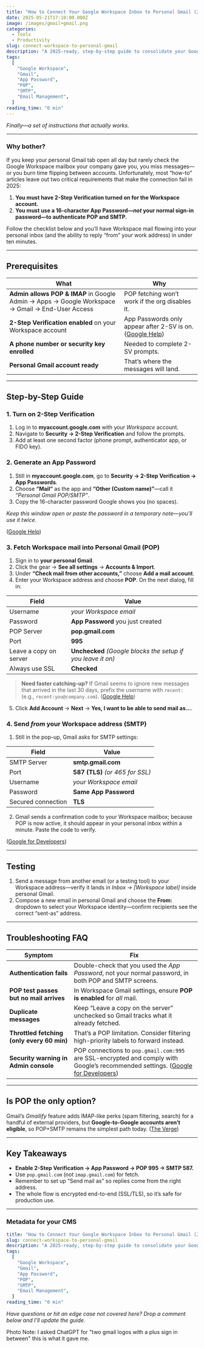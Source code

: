 ```yaml
---
title: "How to Connect Your Google Workspace Inbox to Personal Gmail (2025)"
date: 2025-05-21T17:10:00.000Z
image: /images/gmail+gmail.png
categories:
  - Tools
  - Productivity
slug: connect-workspace-to-personal-gmail
description: "A 2025-ready, step-by-step guide to consolidate your Google Workspace email into your personal Gmail—covering 2-Step Verification, App Passwords, POP, and SMTP."
tags:
  [
    "Google Workspace",
    "Gmail",
    "App Password",
    "POP",
    "SMTP",
    "Email Management",
  ]
reading_time: "6 min"
---
```


_Finally—a set of instructions that actually works._

---

### Why bother?

If you keep your personal Gmail tab open all day but rarely check the Google Workspace mailbox your company gave you, you miss messages—or you burn time flipping between accounts. Unfortunately, most “how-to” articles leave out two critical requirements that make the connection fail in 2025:

1. **You must have 2-Step Verification turned on for the Workspace account.**
2. **You must use a 16-character App Password—_not_ your normal sign-in password—to authenticate POP and SMTP.**

Follow the checklist below and you’ll have Workspace mail flowing into your personal inbox (and the ability to reply “from” your work address) in under ten minutes.

---

## Prerequisites

| What                                                                                            | Why                                                            |
| ----------------------------------------------------------------------------------------------- | -------------------------------------------------------------- |
| **Admin allows POP & IMAP** in Google Admin → Apps → Google Workspace → Gmail → End-User Access | POP fetching won’t work if the org disables it.                |
| **2-Step Verification enabled** on your Workspace account                                       | App Passwords only appear after 2-SV is on. ([Google Help][1]) |
| **A phone number or security key enrolled**                                                     | Needed to complete 2-SV prompts.                               |
| **Personal Gmail account ready**                                                                | That’s where the messages will land.                           |

---

## Step-by-Step Guide

### 1. Turn on 2-Step Verification

1. Log in to **myaccount.google.com** with your _Workspace_ account.
2. Navigate to **Security → 2-Step Verification** and follow the prompts.
3. Add at least one second factor (phone prompt, authenticator app, or FIDO key).

### 2. Generate an App Password

1. Still in **myaccount.google.com**, go to **Security → 2-Step Verification → App Passwords**.
2. Choose **“Mail”** as the app and **“Other (Custom name)”**—call it _“Personal Gmail POP/SMTP”_.
3. Copy the 16-character password Google shows you (no spaces).

_Keep this window open or paste the password in a temporary note—you’ll use it twice._

([Google Help][2])

### 3. Fetch Workspace mail into Personal Gmail (POP)

1. Sign in to **your personal Gmail**.
2. Click the gear → **See all settings** → **Accounts & Import**.
3. Under **“Check mail from other accounts,”** choose **Add a mail account**.
4. Enter your Workspace address and choose **POP**. On the next dialog, fill in:

| Field                  | Value                                                        |
| ---------------------- | ------------------------------------------------------------ |
| Username               | _your Workspace email_                                       |
| Password               | **App Password** you just created                            |
| POP Server             | **pop.gmail.com**                                            |
| Port                   | **995**                                                      |
| Leave a copy on server | **Unchecked** _(Google blocks the setup if you leave it on)_ |
| Always use SSL         | **Checked**                                                  |

> **Need faster catching-up?** If Gmail seems to ignore new messages that arrived in the last 30 days, prefix the username with `recent:` (e.g., `recent:you@company.com`). ([Google Help][3])

5. Click **Add Account** → **Next** → **Yes, I want to be able to send mail as…**.

### 4. Send _from_ your Workspace address (SMTP)

1. Still in the pop-up, Gmail asks for SMTP settings:

| Field              | Value                            |
| ------------------ | -------------------------------- |
| SMTP Server        | **smtp.gmail.com**               |
| Port               | **587 (TLS)** _(or 465 for SSL)_ |
| Username           | _your Workspace email_           |
| Password           | **Same App Password**            |
| Secured connection | **TLS**                          |

2. Gmail sends a confirmation code to your Workspace mailbox; because POP is now active, it should appear in your personal inbox within a minute. Paste the code to verify.

([Google for Developers][4])

---

## Testing

1. Send a message from another email (or a testing tool) to your Workspace address—verify it lands in _Inbox → \[Workspace label]_ inside personal Gmail.
2. Compose a new email in personal Gmail and choose the **From:** dropdown to select your Workspace identity—confirm recipients see the correct “sent-as” address.

---

## Troubleshooting FAQ

| Symptom                                    | Fix                                                                                                                                  |
| ------------------------------------------ | ------------------------------------------------------------------------------------------------------------------------------------ |
| **Authentication fails**                   | Double-check that you used the _App Password_, not your normal password, in both POP and SMTP screens.                               |
| **POP test passes but no mail arrives**    | In Workspace Gmail settings, ensure **POP is enabled** for _all_ mail.                                                               |
| **Duplicate messages**                     | Keep “Leave a copy on the server” unchecked so Gmail tracks what it already fetched.                                                 |
| **Throttled fetching (only every 60 min)** | That’s a POP limitation. Consider filtering high-priority labels to forward instead.                                                 |
| **Security warning in Admin console**      | POP connections to `pop.gmail.com:995` are SSL-encrypted and comply with Google’s recommended settings. ([Google for Developers][4]) |

---

## Is POP the only option?

Gmail’s _Gmailify_ feature adds IMAP-like perks (spam filtering, search) for a handful of external providers, but **Google-to-Google accounts aren’t eligible**, so POP+SMTP remains the simplest path today. ([The Verge][5])

---

## Key Takeaways

- **Enable 2-Step Verification → App Password → POP 995 → SMTP 587.**
- Use `pop.gmail.com` (not `imap.gmail.com`) for fetch.
- Remember to set up “Send mail as” so replies come from the right address.
- The whole flow is encrypted end-to-end (SSL/TLS), so it’s safe for production use.

---

### Metadata for your CMS

```yaml
title: "How to Connect Your Google Workspace Inbox to Personal Gmail (2025)"
slug: connect-workspace-to-personal-gmail
description: "A 2025-ready, step-by-step guide to consolidate your Google Workspace email into your personal Gmail—covering 2-Step Verification, App Passwords, POP, and SMTP."
tags:
  [
    "Google Workspace",
    "Gmail",
    "App Password",
    "POP",
    "SMTP",
    "Email Management",
  ]
reading_time: "6 min"
```

_Have questions or hit an edge case not covered here? Drop a comment below and I’ll update the guide._

[1]: https://support.google.com/accounts/answer/185839?co=GENIE.Platform%3DAndroid&hl=en&utm_source=chatgpt.com "Turn on 2-Step Verification - Android - Google Account Help"
[2]: https://support.google.com/accounts/answer/185833?hl=en&utm_source=chatgpt.com "Sign in with app passwords - Google Account Help"
[3]: https://support.google.com/mail/answer/7104828?hl=en&utm_source=chatgpt.com "Read Gmail messages on other email clients using POP - Google Help"
[4]: https://developers.google.com/workspace/gmail/imap/imap-smtp?utm_source=chatgpt.com "IMAP, POP, and SMTP | Gmail - Google for Developers"
[5]: https://www.theverge.com/24260399/gmail-email-inbox-import-how-to?utm_source=chatgpt.com "How to import email from other accounts into Gmail"

Photo Note: I asked ChatGPT for "two gmail logos with a plus sign in between" this is what it gave me.
